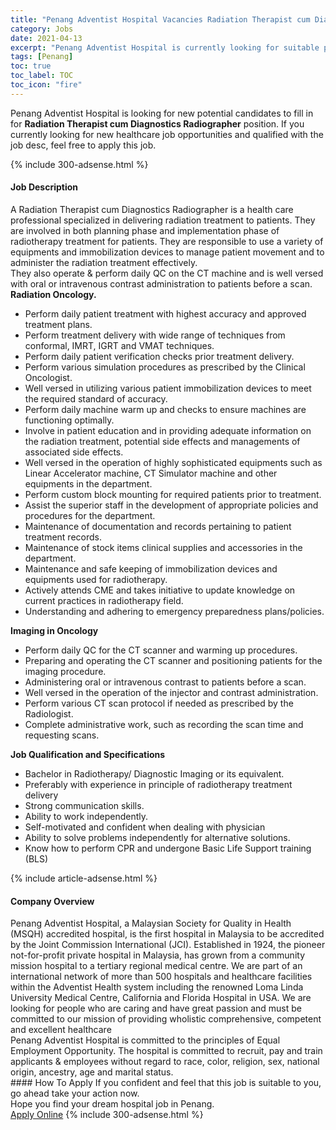 ```yaml
---
title: "Penang Adventist Hospital Vacancies Radiation Therapist cum Diagnostics Radiographer" 
category: Jobs 
date: 2021-04-13 
excerpt: "Penang Adventist Hospital is currently looking for suitable person to fill in the Radiation Therapist cum Diagnostics Radiographer which positioned at Penang" 
tags: [Penang] 
toc: true 
toc_label: TOC 
toc_icon: "fire" 
--- 
```


<p>Penang Adventist Hospital is looking for new potential candidates to fill in for <b>Radiation Therapist cum Diagnostics Radiographer</b> position. If you currently looking for new healthcare job opportunities and qualified with the job desc, feel free to apply this job.
</p>{% include 300-adsense.html %} 
<div><div><h4>Job Description</h4></div><div><div><span><div><div>A Radiation Therapist cum Diagnostics Radiographer is a health care professional specialized in delivering radiation treatment to patients. They are involved in both planning phase and implementation phase of radiotherapy treatment for patients. They are responsible to use a variety of equipments and immobilization devices to manage patient movement and to administer the radiation treatment effectively.<div>They also operate &amp; perform daily QC on the CT machine and is well versed with oral or intravenous contrast administration to patients before a scan.</div></div><div><strong>Radiation Oncology.</strong><ul><li>Perform daily patient treatment with highest accuracy and approved treatment plans.</li><li>Perform treatment delivery with wide range of techniques from conformal, IMRT, IGRT and VMAT techniques.</li><li>Perform daily patient verification checks prior treatment delivery.</li><li>Perform various simulation procedures as prescribed by the Clinical Oncologist.</li><li>Well versed in utilizing various patient immobilization devices to meet the required standard of accuracy.</li><li>Perform daily machine warm up and checks to ensure machines are functioning optimally.</li><li>Involve in patient education and in providing adequate information on the radiation treatment, potential side effects and managements of associated side effects.</li><li>Well versed in the operation of highly sophisticated equipments such as Linear Accelerator machine, CT Simulator machine and other equipments in the department.</li><li>Perform custom block mounting for required patients prior to treatment.</li><li>Assist the superior staff in the development of appropriate policies and procedures for the department.</li><li>Maintenance of documentation and records pertaining to patient treatment records.</li><li>Maintenance of stock items clinical supplies and accessories in the department.</li><li>Maintenance and safe keeping of immobilization devices and equipments used for radiotherapy.</li><li>Actively attends CME and takes initiative to update knowledge on current practices in radiotherapy field.</li><li>Understanding and adhering to emergency preparedness plans/policies.</li></ul><div><strong>Imaging in Oncology</strong></div><ul><li>Perform daily QC for the CT scanner and warming up procedures.</li><li>Preparing and operating the CT scanner and positioning patients for the imaging procedure.</li><li>Administering oral or intravenous contrast to patients before a scan.</li><li>Well versed in the operation of the injector and contrast administration.</li><li>Perform various CT scan protocol if needed as prescribed by the Radiologist.</li><li>Complete administrative work, such as recording the scan time and requesting scans.</li></ul></div><div><strong>Job Qualification and Specifications</strong></div><ul><li>Bachelor in Radiotherapy/ Diagnostic Imaging or its equivalent.</li><li>Preferably with experience in principle of radiotherapy treatment delivery</li><li>Strong communication skills.</li><li>Ability to work independently.</li><li>Self-motivated and confident when dealing with physician</li><li>Ability to solve problems independently for alternative solutions.</li><li>Know how to perform CPR and undergone Basic Life Support training (BLS)</li></ul></div></span></div></div></div> 
{% include article-adsense.html %} 
<div><div><h4>Company Overview</h4></div><div><div><span><div><div>
	Penang Adventist Hospital, a Malaysian Society for Quality in Health (MSQH) accredited hospital, is the first hospital in Malaysia to be accredited by the Joint Commission International (JCI). Established in 1924, the pioneer not-for-profit private hospital in Malaysia, has grown from a community mission hospital to a tertiary regional medical centre. We are part of an international network of more than 500 hospitals and healthcare facilities within the Adventist Health system including the renowned Loma Linda University Medical Centre, California and Florida Hospital in USA. We are looking for people who are caring and have great passion and must be committed to our mission of providing wholistic comprehensive, competent and excellent healthcare</div>
<div>
	Penang Adventist Hospital is committed to the principles of Equal Employment Opportunity. The hospital is committed to recruit, pay and train applicants &amp; employees without regard to race, color, religion, sex, national origin, ancestry, age and marital status.&#160; &#160; &#160; &#160; &#160; &#160;</div></div></span></div></div></div> 
#### How To Apply 
If you confident and feel that this job is suitable to you, go ahead take your action now. <br/> 
Hope you find your dream hospital job in Penang. <br/> 
<a href="https://www.jobstreet.com.my/en/job/radiation-therapist-cum-diagnostics-radiographer-4535409?jobId=jobstreet-my-job-4535409" class="btn btn--warning" target="_blank" rel="nofollow noopenner">Apply Online</a> 
{% include 300-adsense.html %} 